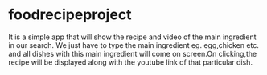 # foodrecipeproject
It is a simple app that will show the recipe and video of the main ingredient in our search.
We just have to type the main ingredient eg. egg,chicken etc. and all dishes with this main ingredient will come on screen.On clicking,the recipe will be displayed along with the youtube link of that particular dish.

